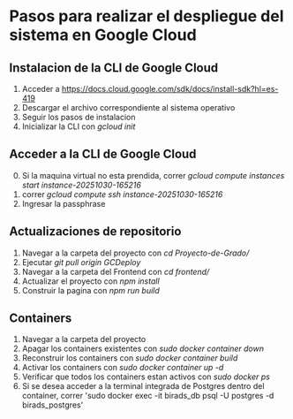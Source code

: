 # Pasos para realizar el despliegue del sistema en Google Cloud

## Instalacion de la CLI de Google Cloud
1. Acceder a https://docs.cloud.google.com/sdk/docs/install-sdk?hl=es-419
2. Descargar el archivo correspondiente al sistema operativo 
3. Seguir los pasos de instalacion
4. Inicializar la CLI con _gcloud init_

## Acceder a la CLI de Google Cloud
0. Si la maquina virtual no esta prendida, correr _gcloud compute instances start instance-20251030-165216_
1. correr _gcloud compute ssh instance-20251030-165216_
2. Ingresar la passphrase

## Actualizaciones de repositorio
1. Navegar a la carpeta del proyecto con _cd Proyecto-de-Grado/_
2. Ejecutar _git pull origin GCDeploy_
3. Navegar a la carpeta del Frontend con _cd frontend/_
4. Actualizar el proyecto con _npm install_
5. Construir la pagina con _npm run build_

## Containers
1. Navegar a la carpeta del proyecto
2. Apagar los containers existentes con _sudo docker container down_
3. Reconstruir los containers con _sudo docker container build_
4. Activar los containers con _sudo docker container up -d_
5. Verificar que todos los containers estan activos con _sudo docker ps_
6. Si se desea acceder a la terminal integrada de Postgres dentro del container, correr 'sudo docker exec -it birads_db psql -U postgres -d birads_postgres'